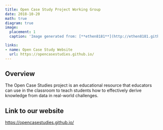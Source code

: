 ```yaml
---
title: Open Case Study Project Working Group
date: 2018-10-20
math: true
diagram: true
image:
  placement: 1
  caption: 'Image generated from: [**ethen8181**](http://ethen8181.github.io/machine-learning/model_selection/model_selection.html)'

links:
- name: Open Case Study Website
  url: https://opencasestudies.github.io/
---
```



## Overview

The Open Case Studies project is an educational resource that educators can use in the classroom to teach students how to effectively derive knowledge from data in real-world challenges.

## Link to our website

https://opencasestudies.github.io/

